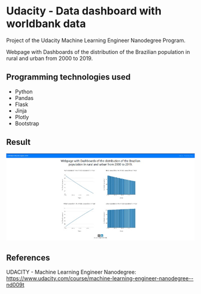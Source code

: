 # Udacity - Data dashboard with worldbank data 
Project of the Udacity Machine Learning Engineer Nanodegree Program.

Webpage with Dashboards of the distribution of the Brazilian population in rural and urban from 2000 to 2019.


## Programming technologies used 
- Python
- Pandas
- Flask
- Jinja
- Plotly
- Bootstrap

## Result
![printTela](./printscreens/WebPageBrPopulation.jpg)

## References
UDACITY - Machine Learning Engineer Nanodegree: https://www.udacity.com/course/machine-learning-engineer-nanodegree--nd009t
